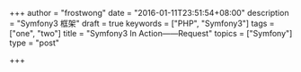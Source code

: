 +++
author = "frostwong"
date = "2016-01-11T23:51:54+08:00"
description = "Symfony3 框架"
draft = true
keywords = ["PHP", "Symfony3"]
tags = ["one", "two"]
title = "Symfony3 In Action——Request"
topics = ["Symfony"]
type = "post"

+++


